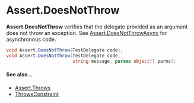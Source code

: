 # Assert.DoesNotThrow


**Assert.DoesNotThrow** verifies that the delegate provided as an argument 
does not throw an exception. See [Assert.DoesNotThrowAsync](Assert.DoesNotThrowAsync.md) for asynchronous code.

```csharp
void Assert.DoesNotThrow(TestDelegate code);
void Assert.DoesNotThrow(TestDelegate code,
                         string message, params object[] parms);
```

#### See also...
 * [Assert.Throws](Assert.Throws.md)
 * [ThrowsConstraint](xref:ThrowsConstraint)
